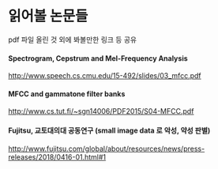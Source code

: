 ﻿# 읽어볼 논문들

pdf 파일 올린 것 외에 봐볼만한 링크 등 공유

####  Spectrogram, Cepstrum and Mel-Frequency Analysis
http://www.speech.cs.cmu.edu/15-492/slides/03_mfcc.pdf

#### MFCC and gammatone filter banks
http://www.cs.tut.fi/~sgn14006/PDF2015/S04-MFCC.pdf

#### Fujitsu, 교토대의대 공동연구 (small image data 로 악성, 약성 판별)
http://www.fujitsu.com/global/about/resources/news/press-releases/2018/0416-01.html#1